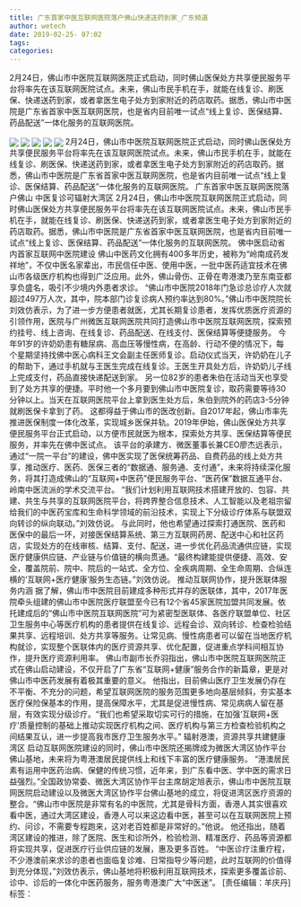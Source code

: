 ```yaml
---
title: 广东首家中医互联网医院落户佛山快递送药到家_广东频道
author: wetech
date: 2019-02-25- 07:02
tags: 
categories: 
---
```

2月24日，佛山市中医院互联网医院正式启动，同时佛山医保处方共享便民服务平台将率先在该互联网医院试点。未来，佛山市民手机在手，就能在线复诊、刷医保、快递送药到家，或者拿医生电子处方到家附近的药店取药。据悉，佛山市中医院是广东省首家中医互联网医院，也是省内目前唯一试点“线上复诊、医保结算、药品配送”一体化服务的互联网医院。
<!-- more -->
                
<img align="center" border="0" src="http://p1.ifengimg.com/fck/2019_09/94cad6eff21d144_w1271_h817.png" />
                
<img align="center" border="0" src="http://p1.ifengimg.com/fck/2019_09/b3179eeec09edde_w1281_h849.png" />
                
<img align="center" border="0" src="http://p1.ifengimg.com/fck/2019_09/96bc5fca2dd2f03_w1277_h848.png" />
            
<img align="center" border="0" src="http://p1.ifengimg.com/fck/2019_09/49755de4b37beb8_w1276_h839.png" />
<img align="center" border="0" src="http://p2.ifengimg.com/a/2016/0810/204c433878d5cf9size1_w16_h16.png" />
2月24日，佛山市中医院互联网医院正式启动，同时佛山医保处方共享便民服务平台将率先在该互联网医院试点。未来，佛山市民手机在手，就能在线复诊、刷医保、快递送药到家，或者拿医生电子处方到家附近的药店取药。据悉，佛山市中医院是广东省首家中医互联网医院，也是省内目前唯一试点“线上复诊、医保结算、药品配送”一体化服务的互联网医院。
广东首家中医互联网医院落户佛山 中医复诊可辐射大湾区
2月24日，佛山市中医院互联网医院正式启动，同时佛山医保处方共享便民服务平台将率先在该互联网医院试点。未来，佛山市民手机在手，就能在线复诊、刷医保、快递送药到家，或者拿医生电子处方到家附近的药店取药。据悉，佛山市中医院是广东省首家中医互联网医院，也是省内目前唯一试点“线上复诊、医保结算、药品配送”一体化服务的互联网医院。
佛中医启动省内首家互联网中医院建设
佛山中医药文化拥有400多年历史，被称为“岭南成药发祥地”，不仅中医名家辈出，市民信任中医、使用中医，一批中医药适宜技术在佛山市各级医疗机构也得到广泛应用。此外，佛山骨伤、正骨在粤港澳乃至东南亚都享负盛名，吸引不少境内外患者求诊。
“佛山市中医院2018年门急诊总诊疗人次就超过497万人次，其中，院本部门诊复诊病人预约率达到80%。”佛山市中医院院长刘效仿表示，为了进一步方便患者就医，尤其长期复诊患者，发挥优质医疗资源的引领作用，医院与广州微医互联网医院共同打造佛山市中医院互联网医院，探索预约挂号、线上咨询、在线复诊、药品配送、在线支付、医保结算等便捷服务。
今年91岁的许奶奶患有糖尿病、高血压等慢性病，在高龄、行动不便的情况下，每个星期坚持找佛中医心病科王文会副主任医师复诊。启动仪式当天，许奶奶在儿子的帮助下，通过手机就与王医生完成在线复诊。王医生开具处方后，许奶奶儿子线上完成支付，药品直接快递配送到家。
另一位82岁的患者朱伯在活动当天也享受到了处方共享的便捷。平时他一个多月要到佛山市中医院复诊，取药需要等待30分钟以上。当天在互联网医院平台上拿到医生处方后，朱伯到院外的药店3-5分钟就刷医保卡拿到了药。
这都得益于佛山市的医改创新。自2017年起，佛山市率先推进医保制度一体化改革，实现城乡医保并轨。2019年伊始，佛山医保处方共享便民服务平台正式启动，以方便市民就医为根本，探索处方共享、医保结算等便民服务，并率先在佛中医试点。
该平台的承建方、微医董事长兼CEO廖杰远表示，通过“一院一平台”的建设，佛中医实现了医保统筹药品、自费药品的线上处方共享，推动医疗、医药、医保三者的“数据通、服务通、支付通”，未来将持续深化服务，将其打造成佛山的“互联网+中医药”便民服务平台、“医药保”数据互通平台、岭南中医流派的学术交流平台。
“我们计划利用互联网技术搭建开放的、包容、共建、共生与共享的互联网医院平台，将跨界整合信息技术、人工智能以及老祖宗留给我们的中医药宝库和生命科学领域的前沿技术，实现上下分级诊疗体系与联盟双向转诊的纵向联动。”刘效仿说。
与此同时，他也希望通过探索打通医院、医药和医保中的最后一环，对接医保结算系统、第三方互联网药房、配送中心和社区药店，实现处方的在线审核、结算、支付、配送，进一步优化药品流通供应链，实现医疗健康供应链、产业链与价值链的横向贯通。“最终构建能提供便捷、高效、安全，覆盖院前、院中、院后的一站式、全方位、全疾病周期、全生命周期、合纵连横的‘互联网+医疗健康’服务生态链。”刘效仿说。
推动互联网协作，提升医联体服务内涵
据了解，佛山市中医院目前建成多种形式并存的医联体，其中，2017年医院牵头组建的佛山市中医院医疗联盟至今已有12个省45家医院加盟共同发展。依托建成后的“佛山市中医院互联网医院”可为紧密型医联体、各医疗联盟单位、社区卫生服务中心等医疗机构的患者提供在线复诊、远程会诊、双向转诊、检查检验结果共享、远程培训、处方共享等服务。让常见病、慢性病患者可以留在当地医疗机构就诊，实现整个医联体内的医疗资源共享、优化配置，促进重点学科间相互协作，提升医疗资源利用率。
佛山市副市长乔羽指出，佛山市中医院互联网医院正式在佛山启动建设，不仅开启了广东省“互联网+健康”服务合作的新篇章，更是对佛山市中医药发展有着极其重要的意义。
他指出，目前佛山医疗卫生发展仍存在不平衡、不充分的问题，希望互联网医院的服务范围更多地向基层倾斜，夯实基本医疗保险保基本的作用，提高保障水平，尤其是促进慢性病、常见病病人留在基层，有效实现分级诊疗。“我们也希望采取切实可行的措施，在加强‘互联网+医疗’质量控制的基础上推动实现医疗机构之间、医疗机构与第三方检查检验机构之间结果互认，进一步提高我市医疗卫生服务水平。”
辐射港澳，资源共享共建健康湾区
启动互联网医院建设的同时，佛山市中医院还揭牌成为微医大湾区协作平台佛山基地，未来将为粤港澳居民提供线上和线下丰富的医疗健康服务。
“港澳居民素有运用中医药治病、保健的传统习惯，近年来，到广东看中医、学中医的需求日益强烈。”全国政协常委、微医大湾区协作平台主席胡定旭表示，佛山市中医院互联网医院启动建设以及微医大湾区协作平台佛山基地的成立，将促进湾区医疗资源的整合。“佛山市中医院是非常有名的中医院，尤其是骨科方面，香港人其实很喜欢看中医，通过大湾区建设，香港人可以来这边看中医，甚至可以在互联网医院上预约、问诊，不需要专程跑来，这对老百姓都是非常好的。”他说。
他还指出，随着湾区建设的推进，除了医院、医生和诊所外，检验检测、精准医疗、药品等资源都将实现共享，促进医疗行业供应链的发展，惠及更多百姓。
“中医诊疗注重疗程，不少港澳前来求诊的患者也面临复诊难、日常指导少等问题，此时互联网的价值得到充分体现，”刘效仿表示，佛山基地将积极利用互联网技术，探索更多覆盖诊前、诊中、诊后的一体化中医药服务，服务粤港澳广大“中医迷”。
[责任编辑：羊庆丹]
标签：
 
             
